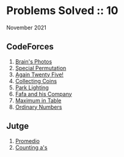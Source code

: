 # Problems Solved :: 10
November 2021

CodeForces
-----------------
1. [Brain's Photos](https://codeforces.com/problemset/problem/707/A)
1. [Special Permutation](https://codeforces.com/problemset/problem/1454/A)
1. [Again Twenty Five!](https://codeforces.com/problemset/problem/630/A)
1. [Collecting Coins](https://codeforces.com/problemset/problem/1294/A)
1. [Park Lighting](https://codeforces.com/problemset/problem/1358/A)
1. [Fafa and his Company](https://codeforces.com/problemset/problem/935/A)
1. [Maximum in Table](https://codeforces.com/problemset/problem/509/A)
1. [Ordinary Numbers](https://codeforces.com/problemset/problem/1520/B)

Jutge
-----------------
1. [Promedio](https://jutge.org/problems/P99182)
1. [Counting a's](https://jutge.org/problems/P97969)